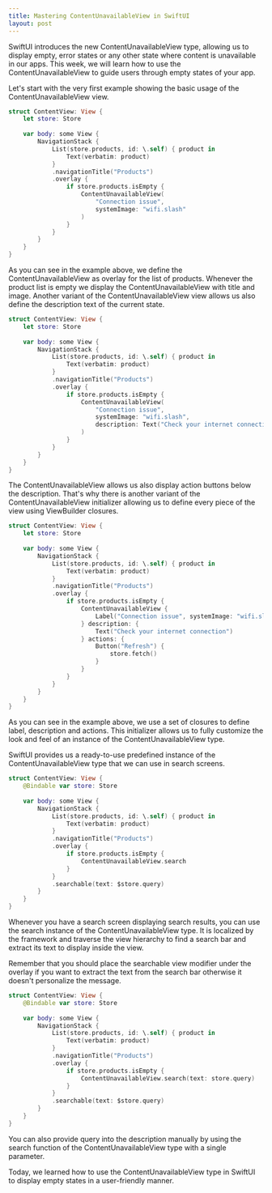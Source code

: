 ```yaml
---
title: Mastering ContentUnavailableView in SwiftUI
layout: post
---
```


SwiftUI introduces the new ContentUnavailableView type, allowing us to display empty, error states or any other state where content is unavailable in our apps. This week, we will learn how to use the ContentUnavailableView to guide users through empty states of your app.

Let's start with the very first example showing the basic usage of the ContentUnavailableView view.

```swift
struct ContentView: View {
    let store: Store
    
    var body: some View {
        NavigationStack {
            List(store.products, id: \.self) { product in
                Text(verbatim: product)
            }
            .navigationTitle("Products")
            .overlay {
                if store.products.isEmpty {
                    ContentUnavailableView(
                        "Connection issue",
                        systemImage: "wifi.slash"
                    )
                }
            }
        }
    }
}
```

As you can see in the example above, we define the ContentUnavailableView as overlay for the list of products. Whenever the product list is empty we display the ContentUnavailableView with title and image. Another variant of the ContentUnavailableView view allows us also define the description text of the current state.

```swift
struct ContentView: View {
    let store: Store
    
    var body: some View {
        NavigationStack {
            List(store.products, id: \.self) { product in
                Text(verbatim: product)
            }
            .navigationTitle("Products")
            .overlay {
                if store.products.isEmpty {
                    ContentUnavailableView(
                        "Connection issue",
                        systemImage: "wifi.slash",
                        description: Text("Check your internet connection")
                    )
                }
            }
        }
    }
}
```

The ContentUnavailableView allows us also display action buttons below the description. That's why there is another variant of the ContentUnavailableView initializer allowing us to define every piece of the view using ViewBuilder closures.

```swift
struct ContentView: View {
    let store: Store
    
    var body: some View {
        NavigationStack {
            List(store.products, id: \.self) { product in
                Text(verbatim: product)
            }
            .navigationTitle("Products")
            .overlay {
                if store.products.isEmpty {
                    ContentUnavailableView {
                        Label("Connection issue", systemImage: "wifi.slash")
                    } description: {
                        Text("Check your internet connection")
                    } actions: {
                        Button("Refresh") {
                            store.fetch()
                        }
                    }
                }
            }
        }
    }
}
```

As you can see in the example above, we use a set of closures to define label, description and actions. This initializer allows us to fully customize the look and feel of an instance of the ContentUnavailableView type.

SwiftUI provides us a ready-to-use predefined instance of the ContentUnavailableView type that we can use in search screens.

```swift
struct ContentView: View {
    @Bindable var store: Store
    
    var body: some View {
        NavigationStack {
            List(store.products, id: \.self) { product in
                Text(verbatim: product)
            }
            .navigationTitle("Products")
            .overlay {
                if store.products.isEmpty {
                    ContentUnavailableView.search
                }
            }
            .searchable(text: $store.query)
        }
    }
}
```

Whenever you have a search screen displaying search results, you can use the search instance of the ContentUnavailableView type. It is localized by the framework and traverse the view hierarchy to find a search bar and extract its text to display inside the view.

Remember that you should place the searchable view modifier under the overlay if you want to extract the text from the search bar otherwise it doesn't personalize the message.

```swift
struct ContentView: View {
    @Bindable var store: Store
    
    var body: some View {
        NavigationStack {
            List(store.products, id: \.self) { product in
                Text(verbatim: product)
            }
            .navigationTitle("Products")
            .overlay {
                if store.products.isEmpty {
                    ContentUnavailableView.search(text: store.query)
                }
            }
            .searchable(text: $store.query)
        }
    }
}
```

You can also provide query into the description manually by using the search function of the ContentUnavailableView type with a single parameter.

Today, we learned how to use the ContentUnavailableView type in SwiftUI to display empty states in a user-friendly manner.
